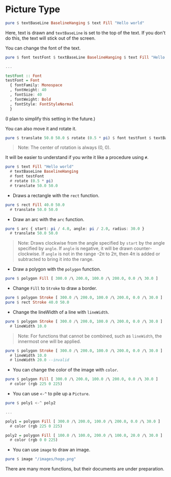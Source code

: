 # Picture Type

```purescript
pure $ textBaseLine BaselineHanging $ text Fill "Hello world"
```

Here, text is drawn and `textBaseLine` is set to the top of the text. If you don't do this, the text will stick out of the screen.

You can change the font of the text.

```purescript
pure $ font testFont $ textBaseLine BaselineHanging $ text Fill "Hello world"

...

testFont :: Font
testFont = Font
  { fontFamily: Monospace
  , fontHeight: 40
  , fontSize: 40
  , fontWeight: Bold
  , fontStyle: FontStyleNormal
  }
```
(I plan to simplify this setting in the future.)


You can also move it and rotate it.

```purescript
pure $ translate 50.0 50.0 $ rotate (0.5 * pi) $ font testFont $ textBaseLine BaselineHanging $ text Fill "Hello world"
```
>Note: The center of rotation is always (0, 0).

It will be easier to understand if you write it like a procedure using `#`.

```purescript
pure $ text Fill "Hello world"
  # textBaseLine BaselineHanging
  # font testFont
  # rotate (0.5 * pi)
  # translate 50.0 50.0
```

- Draws a rectangle with the `rect` function.

```purescript
pure $ rect Fill 40.0 50.0
  # translate 50.0 50.0
```

- Draw an arc with the `arc` function.

```purescript
pure $ arc { start: pi / 4.0, angle: pi / 2.0, radius: 30.0 }
  # translate 50.0 50.0
```
>Note: Draws clockwise from the angle specified by `start` by the angle specified by `angle`.
If `angle` is negative, it will be drawn counter-clockwise.
If `angle` is not in the range -2π to 2π, then 4π is added or subtracted to bring it into the range.

- Draw a polygon with the `polygon` function.

```purescript
pure $ polygon Fill [ 300.0 /\ 200.0, 100.0 /\ 200.0, 0.0 /\ 30.0 ]
```

- Change `Fill` to `Stroke` to draw a border.

```purescript
pure $ polygon Stroke [ 300.0 /\ 200.0, 100.0 /\ 200.0, 0.0 /\ 30.0 ]
pure $ rect Stroke 40.0 50.0
```

- Change the lineWidth of a line with `lineWidth`.

```purescript
pure $ polygon Stroke [ 300.0 /\ 200.0, 100.0 /\ 200.0, 0.0 /\ 30.0 ]
  # lineWidth 10.0
```

>Note: For functions that cannot be combined, such as `lineWidth`, the innermost one will be applied.


```purescript
pure $ polygon Stroke [ 300.0 /\ 200.0, 100.0 /\ 200.0, 0.0 /\ 30.0 ]
  # lineWidth 10.0
  # lineWidth 20.0 --invalid
```

- You can change the color of the image with `color`.

```purescript
pure $ polygon Fill [ 300.0 /\ 200.0, 100.0 /\ 200.0, 0.0 /\ 30.0 ]
  # color (rgb 225 0 225)
```

- You can use `<-^` to pile up a `Picture`.

```purescript
pure $ poly1 <-^ poly2

...

poly1 = polygon Fill [ 300.0 /\ 200.0, 100.0 /\ 200.0, 0.0 /\ 30.0 ]
  # color (rgb 225 0 225)

poly2 = polygon Fill [ 100.0 /\ 100.0, 200.0 /\ 100.0, 20.0 /\ 30.0 ]
  # color (rgb 0 0 225)
```

- You can use `image` to draw an image.

```purescript
pure $ image "/images/hoge.png"
```

There are many more functions, but their documents are under preparation.